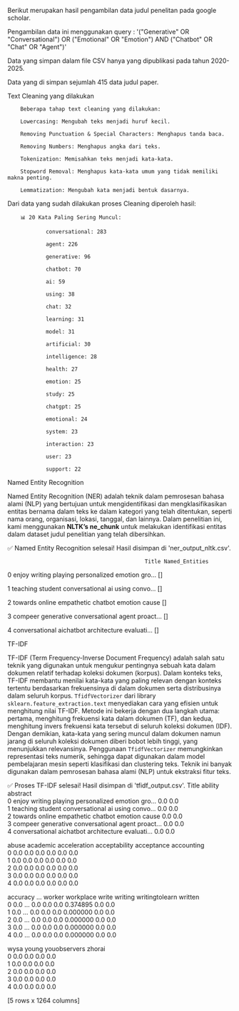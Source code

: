 Berikut merupakan hasil pengambilan data judul penelitan pada google scholar.

Pengambilan data ini menggunakan query : '("Generative" OR "Conversational") OR ("Emotional" OR "Emotion") AND ("Chatbot" OR "Chat" OR "Agent")'

Data yang simpan dalam file CSV hanya yang dipublikasi pada tahun 2020-2025.

Data yang di simpan sejumlah 415 data judul paper.

Text Cleaning yang dilakukan
        
        Beberapa tahap text cleaning yang dilakukan:

        Lowercasing: Mengubah teks menjadi huruf kecil.

        Removing Punctuation & Special Characters: Menghapus tanda baca.

        Removing Numbers: Menghapus angka dari teks.

        Tokenization: Memisahkan teks menjadi kata-kata.

        Stopword Removal: Menghapus kata-kata umum yang tidak memiliki makna penting.

        Lemmatization: Mengubah kata menjadi bentuk dasarnya.


Dari data yang sudah dilakukan proses Cleaning diperoleh hasil:

        📊 20 Kata Paling Sering Muncul:

                conversational: 283

                agent: 226

                generative: 96

                chatbot: 70

                ai: 59

                using: 38

                chat: 32

                learning: 31

                model: 31

                artificial: 30

                intelligence: 28

                health: 27

                emotion: 25

                study: 25

                chatgpt: 25

                emotional: 24

                system: 23

                interaction: 23

                user: 23

                support: 22


Named Entity Recognition

Named Entity Recognition (NER) adalah teknik dalam pemrosesan bahasa alami (NLP) yang bertujuan untuk mengidentifikasi dan mengklasifikasikan entitas bernama dalam teks ke dalam kategori yang telah ditentukan, seperti nama orang, organisasi, lokasi, tanggal, dan lainnya. Dalam penelitian ini, kami menggunakan **NLTK’s ne_chunk** untuk melakukan identifikasi entitas dalam dataset judul penelitian yang telah dibersihkan.

✅ Named Entity Recognition selesai! Hasil disimpan di 'ner_output_nltk.csv'.

                                               Title Named_Entities

0  enjoy writing playing personalized emotion gro...             []

1  teaching student conversational ai using convo...             []

2    towards online empathetic chatbot emotion cause             []

3  compeer generative conversational agent proact...             []

4  conversational aichatbot architecture evaluati...             []



TF-IDF

TF-IDF (Term Frequency-Inverse Document Frequency) adalah salah satu teknik yang digunakan untuk mengukur pentingnya sebuah kata dalam dokumen relatif terhadap koleksi dokumen (korpus). Dalam konteks teks, TF-IDF membantu menilai kata-kata yang paling relevan dengan konteks tertentu berdasarkan frekuensinya di dalam dokumen serta distribusinya dalam seluruh korpus. `TfidfVectorizer` dari library `sklearn.feature_extraction.text` menyediakan cara yang efisien untuk menghitung nilai TF-IDF. Metode ini bekerja dengan dua langkah utama: pertama, menghitung frekuensi kata dalam dokumen (TF), dan kedua, menghitung invers frekuensi kata tersebut di seluruh koleksi dokumen (IDF). Dengan demikian, kata-kata yang sering muncul dalam dokumen namun jarang di seluruh koleksi dokumen diberi bobot lebih tinggi, yang menunjukkan relevansinya. Penggunaan `TfidfVectorizer` memungkinkan representasi teks numerik, sehingga dapat digunakan dalam model pembelajaran mesin seperti klasifikasi dan clustering teks. Teknik ini banyak digunakan dalam pemrosesan bahasa alami (NLP) untuk ekstraksi fitur teks.


✅ Proses TF-IDF selesai! Hasil disimpan di 'tfidf_output.csv'.
                                               Title  ability  abstract  \
0  enjoy writing playing personalized emotion gro...      0.0       0.0   
1  teaching student conversational ai using convo...      0.0       0.0   
2    towards online empathetic chatbot emotion cause      0.0       0.0   
3  compeer generative conversational agent proact...      0.0       0.0   
4  conversational aichatbot architecture evaluati...      0.0       0.0   

   abuse  academic  acceleration  acceptability  acceptance  accounting  \
0    0.0       0.0           0.0            0.0         0.0         0.0   
1    0.0       0.0           0.0            0.0         0.0         0.0   
2    0.0       0.0           0.0            0.0         0.0         0.0   
3    0.0       0.0           0.0            0.0         0.0         0.0   
4    0.0       0.0           0.0            0.0         0.0         0.0   

   accuracy  ...  worker  workplace  write   writing  writingtolearn  written  \
0       0.0  ...     0.0        0.0    0.0  0.374895             0.0      0.0   
1       0.0  ...     0.0        0.0    0.0  0.000000             0.0      0.0   
2       0.0  ...     0.0        0.0    0.0  0.000000             0.0      0.0   
3       0.0  ...     0.0        0.0    0.0  0.000000             0.0      0.0   
4       0.0  ...     0.0        0.0    0.0  0.000000             0.0      0.0   

   wysa  young  youobservers  zhorai  
0   0.0    0.0           0.0     0.0  
1   0.0    0.0           0.0     0.0  
2   0.0    0.0           0.0     0.0  
3   0.0    0.0           0.0     0.0  
4   0.0    0.0           0.0     0.0  

[5 rows x 1264 columns]

